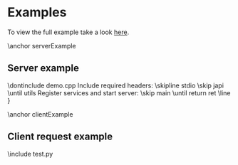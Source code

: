 # Examples

To view the full example take a look <a href="https://git01.iis.fhg.de/ks-ip-lib/software/libjapi/-/blob/master/doxydir/demo.cpp">here</a>.

\anchor serverExample
## Server example
\dontinclude demo.cpp
Include required headers:
\skipline stdio
\skip japi
\until utils
Register services and start server:
\skip main
\until return ret
\line }

\anchor clientExample
## Client request example
\include test.py

